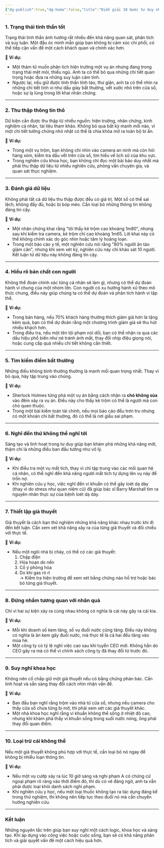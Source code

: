 ```yaml
---
{"dg-publish":true,"dg-home":false,"title":"Diễn giải 10 bước tư duy như Sherlock Holmes","date":"2025-02-16","tags":["sach","sach/tu-duy-nhu-sherlock-holmes","#dien-giai"],"dg-path":"Books/01 -  Tư duy như Sherlock Holmes/5a - Diễn giải 10 bước tư duy như Sherlock Holmes.md","permalink":"/books/01-tu-duy-nhu-sherlock-holmes/5a-dien-giai-10-buoc-tu-duy-nhu-sherlock-holmes/","dgPassFrontmatter":true,"updated":"2025-02-23T08:13:55.792+07:00"}
---
```


### **1. Trạng thái tinh thần tốt**

Trạng thái tinh thần ảnh hưởng rất nhiều đến khả năng quan sát, phân tích và suy luận. Một đầu óc minh mẫn giúp bạn không bị cảm xúc chi phối, có thể tiếp cận vấn đề một cách khách quan và chính xác hơn.

📌 **Ví dụ:**

- Một thám tử muốn phân tích hiện trường một vụ án nhưng đang trong trạng thái mệt mỏi, thiếu ngủ. Anh ta có thể bỏ qua những chi tiết quan trọng hoặc đưa ra những suy luận cảm tính.
- Ngược lại, nếu giữ được tinh thần tỉnh táo, thư giãn, anh ta có thể nhìn ra những chi tiết tinh vi như dấu giày bất thường, vết xước nhỏ trên cửa sổ, hoặc sự lạ lùng trong lời khai nhân chứng.

---

### **2. Thu thập thông tin thô**

Dữ kiện cần được thu thập từ nhiều nguồn: hiện trường, nhân chứng, kinh nghiệm cá nhân, tài liệu tham khảo. Không bỏ qua bất kỳ manh mối nào, vì một chi tiết tưởng chừng nhỏ nhặt có thể là chìa khóa mở ra toàn bộ bí ẩn.

📌 **Ví dụ:**

- Trong một vụ trộm, bạn không chỉ nhìn vào camera an ninh mà còn hỏi hàng xóm, kiểm tra dấu vết trên cửa sổ, tìm hiểu về lịch sử của khu vực.
- Trong nghiên cứu khoa học, bạn không chỉ đọc một bài báo duy nhất mà phải thu thập dữ liệu từ nhiều nghiên cứu, phỏng vấn chuyên gia, và quan sát thực nghiệm.

---

### **3. Đánh giá dữ liệu**

Không phải tất cả dữ liệu thu thập được đều có giá trị. Một số có thể sai lệch, không đầy đủ, hoặc bị bóp méo. Cần loại bỏ những thông tin không đáng tin cậy.

📌 **Ví dụ:**

- Một nhân chứng khai rằng "tôi thấy kẻ trộm cao khoảng 1m80", nhưng sau khi kiểm tra camera, kẻ trộm chỉ cao khoảng 1m65. Lời khai này có thể không chính xác do góc nhìn hoặc tâm lý hoảng loạn.
- Trong một báo cáo y tế, một nghiên cứu nói rằng "80% người ăn táo giảm cân", nhưng khi xem xét kỹ, nghiên cứu này chỉ khảo sát 10 người. Kết luận từ dữ liệu này không đáng tin cậy.

---

### **4. Hiểu rõ bản chất con người**

Không thể đoán chính xác từng cá nhân sẽ làm gì, nhưng có thể dự đoán hành vi chung của một nhóm lớn. Con người có xu hướng hành xử theo mô thức chung, điều này giúp chúng ta có thể dự đoán và phân tích hành vi tập thể.

📌 **Ví dụ:**

- Trong bán hàng, nếu 70% khách hàng thường thích giảm giá hơn là tặng kèm quà, bạn có thể dự đoán rằng một chương trình giảm giá sẽ thu hút nhiều khách hơn.
- Trong điều tra, nếu một tên tội phạm nói dối, bạn có thể nhận ra qua các dấu hiệu phổ biến như né tránh ánh mắt, thay đổi nhịp điệu giọng nói, hoặc cung cấp quá nhiều chi tiết không cần thiết.

---

### **5. Tìm kiếm điểm bất thường**

Những điều không bình thường thường là manh mối quan trọng nhất. Thay vì bỏ qua, hãy tập trung vào chúng.

📌 **Ví dụ:**

- Sherlock Holmes từng phá một vụ án bằng cách nhận ra **chó không sủa** vào đêm xảy ra vụ án. Điều này cho thấy kẻ trộm có thể là người mà con chó quen thuộc.
- Trong một bài kiểm toán tài chính, nếu mọi báo cáo đều trơn tru nhưng có một khoản chi bất thường, đó có thể là nơi giấu sai phạm.

---

### **6. Nghĩ đến thứ không thể nghĩ tới**

Sáng tạo và linh hoạt trong tư duy giúp bạn khám phá những khả năng mới, thậm chí là những điều ban đầu tưởng như vô lý.

📌 **Ví dụ:**

- Khi điều tra một vụ mất tích, thay vì chỉ tập trung vào các mối quan hệ cá nhân, có thể nghĩ đến khả năng người mất tích tự dựng lên vụ này để trốn nợ.
- Khi nghiên cứu y học, việc nghĩ đến vi khuẩn có thể gây loét dạ dày (thay vì do stress như quan niệm cũ) đã giúp bác sĩ Barry Marshall tìm ra nguyên nhân thực sự của bệnh loét dạ dày.

---

### **7. Thiết lập giả thuyết**

Giả thuyết là cách bạn thử nghiệm những khả năng khác nhau trước khi đi đến kết luận. Cần xem xét khả năng xảy ra của từng giả thuyết và đối chiếu với thực tế.

📌 **Ví dụ:**

- Nếu một ngôi nhà bị cháy, có thể có các giả thuyết:
    1. Chập điện
    2. Hỏa hoạn do nến
    3. Cố ý phóng hỏa
    4. Do khí gas rò rỉ  
        -> Kiểm tra hiện trường để xem xét bằng chứng nào hỗ trợ hoặc bác bỏ từng giả thuyết.

---

### **8. Đừng nhầm tương quan với nhân quả**

Chỉ vì hai sự kiện xảy ra cùng nhau không có nghĩa là cái này gây ra cái kia.

📌 **Ví dụ:**

- Mỗi khi doanh số kem tăng, số vụ đuối nước cũng tăng. Điều này không có nghĩa là ăn kem gây đuối nước, mà thực tế là cả hai đều tăng vào mùa hè.
- Một công ty có tỷ lệ nghỉ việc cao sau khi tuyển CEO mới. Không hẳn do CEO gây ra mà có thể vì chính sách công ty đã thay đổi từ trước đó.

---

### **9. Suy nghĩ khoa học**

Không nên cố chấp giữ một giả thuyết nếu có bằng chứng phản bác. Cần linh hoạt và sẵn sàng thay đổi cách nhìn nhận vấn đề.

📌 **Ví dụ:**

- Ban đầu bạn nghĩ rằng trộm vào nhà từ cửa sổ, nhưng nếu camera cho thấy cửa sổ chưa từng bị mở, thì phải xem xét các giả thuyết khác.
- Một nhà khoa học nghĩ rằng vi khuẩn không thể sống ở nhiệt độ cao, nhưng khi khám phá thấy vi khuẩn sống trong suối nước nóng, ông phải thay đổi quan điểm.

---

### **10. Loại trừ cái không thể**

Nếu một giả thuyết không phù hợp với thực tế, cần loại bỏ nó ngay để không bị nhiễu loạn thông tin.

📌 **Ví dụ:**

- Nếu một vụ cướp xảy ra lúc 10 giờ sáng và nghi phạm A có chứng cứ ngoại phạm rõ ràng vào thời điểm đó, thì dù có vẻ đáng ngờ, anh ta vẫn phải được loại khỏi danh sách nghi phạm.
- Khi nghiên cứu y học, nếu một loại thuốc không tạo ra tác dụng đáng kể trong thử nghiệm, thì không nên tiếp tục theo đuổi nó mà cần chuyển hướng nghiên cứu.

---

### **Kết luận**

Những nguyên tắc trên giúp bạn suy nghĩ một cách logic, khoa học và sáng tạo. Khi áp dụng vào công việc hoặc cuộc sống, bạn sẽ có khả năng phân tích và giải quyết vấn đề một cách hiệu quả hơn. 